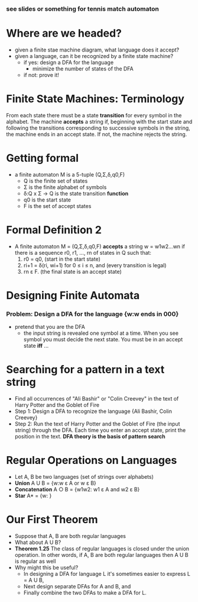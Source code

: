 ### see slides or something for tennis match automaton

# Where are we headed?
- given a finite stae machine diagram, what language does it accept?
- given a language, can it be recognized by a finite state machine?
    - if yes: design a DFA for the language
        - minimize the number of states of the DFA
    - if not: prove it!

# Finite State Machines: Terminology
From each state there must be a state **transition** for every symbol in the alphabet. The machine **accepts** a string if, beginning with the start state and following the transitions corresponding to successive symbols in the string, the machine ends in an accept state. If not, the machine rejects the string.

# Getting formal

- a finite automaton M is a 5-tuple (Q,Σ,δ,q0,F)
    - Q is the finite set of states
    - Σ is the finite alphabet of symbols
    - δ:Q x Σ → Q is the state transition **function**
    - q0 is the start state
    - F is the set of accept states

# Formal Definition 2
- A finite automaton M = (Q,Σ,δ,q0,F) **accepts** a string w = w1w2...wn if there is a sequence r0, r1, ..., rn of states in Q such that:
    1. r0 = q0, (start in the start state)
    2. ri+1 = δ(ri, wi+1) for 0 ≤ i ≤ n, and (every transition is legal)
    3. rn ε F. (the final state is an accept state)
    
# Designing Finite Automata
### Problem: Design a DFA for the language {w:w ends in 000}
- pretend that you are the DFA
    - the input string is revealed one symbol at a time. When you see symbol you must decide the next state. You must be in an accept state **iff** ...

# Searching for a pattern in a text string
- Find all occurrences of "Ali Bashir" or "Colin Creevey" in the text of Harry Potter and the Goblet of Fire
- Step 1: Design a DFA to recognize the language {Ali Bashir, Colin Creevey}
- Step 2: Run the text of Harry Potter and the Goblet of Fire (the input string) through the DFA. Each time you enter an accept state, print the position in the text.
**DFA theory is the basis of pattern search**

# Regular Operations on Languages
- Let A, B be two languages (set of strings over alphabets)
- **Union** A U B = {w:w ε A or w ε B}
- **Concatenation** A ○ B = {w1w2: w1 ε A and w2 ε B}
- **Star** A* = {w: }

# Our First Theorem
- Suppose that A, B are both regular languages
- What about A U B?
- **Theorem 1.25** The class of regular languages is closed under the union operation. In other words, if A, B are both regular languages then A U B is regular as well
- Why might this be useful?
    - In designing a DFA for language L it's sometimes easier to express L = A U B,
    - Next design separate DFAs for A and B, and
    - Finally combine the two DFAs to make a DFA for L.